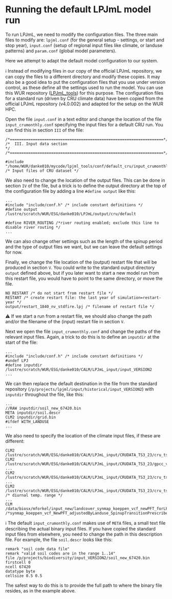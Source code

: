 # Running the default LPJmL model run

To run LPJmL, we need to modify the configuration files. The three main files to modify are: `lpjml.conf` (for the general setup - settings, or start and stop year), `input.conf` (setup of regional input files like climate, or landuse patterns) and `param.conf` (global model parameters).

Here we attempt to adapt the default model configuration to our system. 

:information_source: Instead of modifying files in our copy of the official LPJmL repository, we can copy the files to a different directory and modify these copies. It may also be a good idea to put the configuration files that you use under version control, as these define all the settings used to run the model. You can use this WUR repository ([LPJmL_tools](https://git.wur.nl/danke010/lpjml_tools)) for this purpose. The configuration files for a standard run (driven by CRU climate data) have been copied from the official LPJmL repository (v4.0.002) and adapted for the setup on the WUR HPC.

Open the file `input.conf` in a text editor and change the location of the file `input_crumonthly.conf` specifying the input files for a default CRU run. You can find this in section `III` of the file:

```
/*===================================================================*/
/*  III. Input data section                                          */
/*===================================================================*/

#include "/home/WUR/danke010/mycode/lpjml_tools/conf/default_cru/input_crumonthly.conf"    /* Input files of CRU dataset */

```

We also need to change the location of the output files. This can be done in section `IV` of the file, but a trick is to define the output directory at the top of the configuration file by adding a line `#define output` like this:

```
...
#include "include/conf.h" /* include constant definitions */
#define output /lustre/scratch/WUR/ESG/danke010/LPJmL/output/cru/default

#define RIVER_ROUTING /*river routing enabled; exclude this line to disable river routing */
...
``` 

We can also change other settings such as the length of the spinup period and the type of output files we want, but we can leave the default settings for now. 

Finally, we change the file location of the (output) restart file that will be produced in section `V`. You could write to the standard output directory `output` defined above, but if you later want to start a new model run from this restart file, you would have to point to the same directory, or move the file. 

```
NO_RESTART /* do not start from restart file */
RESTART /* create restart file: the last year of simulation=restart-year */
output/restart_1840_nv_stdfire.lpj /* filename of restart file */
```

:warning: If we start a run from a restart file, we should also change the path and/or the filename of the (input) restart file in section `V`.

Next we open the file `input_crumonthly.conf` and change the paths of the relevant input files. Again, a trick to do this is to define an `inputdir` at the start of the file:

```
...
#include "include/conf.h" /* include constant definitions */
#undef LPJ
#define inputdir /lustre/scratch/WUR/ESG/danke010/CALM/LPJmL_input/input_VERSION2
...
```

We can then replace the default destination in the file from the standard repository (`/p/projects/lpjml/input/historical/input_VERSION2`) with `inputdir` throughout the file, like this:

```
...
//RAW inputdir/soil_new_67420.bin
META inputdir/soil.descr
CLM2 inputdir/grid.bin
#ifdef WITH_LANDUSE
...
```

We also need to specify the location of the climate input files, if these are different:

```
CLM2 /lustre/scratch/WUR/ESG/danke010/CALM/LPJmL_input/CRUDATA_TS3_23/cru_ts3.23.1901.2014.tmp.dat.clm
CLM2 /lustre/scratch/WUR/ESG/danke010/CALM/LPJmL_input/CRUDATA_TS3_23/gpcc_v7_cruts3_23_precip_1901_2013.clm
...
CLM2 /lustre/scratch/WUR/ESG/danke010/CALM/LPJmL_input/CRUDATA_TS3_23/cru_ts3.23.1901.2014.cld.dat.clm
...
CLM2 /lustre/scratch/WUR/ESG/danke010/CALM/LPJmL_input/CRUDATA_TS3_23/cru_ts3.23.1901.2014.dtr.dat.clm            /* diurnal temp. range */
...
CLM /data/biosx/mforkel/input_new/landcover_synmap_koeppen_vcf_newPFT_forLPJ_20130910.clm /*synmap_koeppen_vcf_NewPFT_adjustedByLanduse_SpinupTransitionPrescribed_forLPJ.clm*/
```

:information_source: The default `input_crumonthly.conf` makes use of `META` files, a small text file describing the actual binary input files. If you have copied the standard input files from elsewhere, you need to change the path in this description file. For example, the file `soil.descr` looks like this:

```
remark "soil code data file"
remark "valid soil codes are in the range 1..14"
file /p/projects/biodiversity/input_VERSION2/soil_new_67420.bin
firstcell 0
ncell 67420
datatype byte
cellsize 0.5 0.5
```

The safest way to do this is to provide the full path to where the binary file resides, as in the example above. 